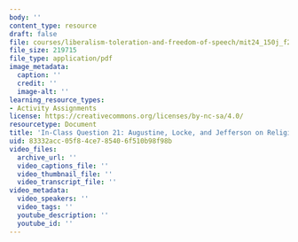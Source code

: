 ```yaml
---
body: ''
content_type: resource
draft: false
file: courses/liberalism-toleration-and-freedom-of-speech/mit24_150j_f23_question21.pdf
file_size: 219715
file_type: application/pdf
image_metadata:
  caption: ''
  credit: ''
  image-alt: ''
learning_resource_types:
- Activity Assignments
license: https://creativecommons.org/licenses/by-nc-sa/4.0/
resourcetype: Document
title: 'In-Class Question 21: Augustine, Locke, and Jefferson on Religious Toleration'
uid: 83332acc-05f8-4ce7-8540-6f510b98f98b
video_files:
  archive_url: ''
  video_captions_file: ''
  video_thumbnail_file: ''
  video_transcript_file: ''
video_metadata:
  video_speakers: ''
  video_tags: ''
  youtube_description: ''
  youtube_id: ''
---
```

